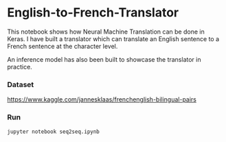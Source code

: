 # English-to-French-Translator

This notebook shows how Neural Machine Translation can be done in Keras. I have built a translator which can translate an English sentence to a French sentence at the character level.

An inference model has also been built to showcase the translator in practice.

### Dataset
https://www.kaggle.com/jannesklaas/frenchenglish-bilingual-pairs

### Run
```bash
jupyter notebook seq2seq.ipynb
```

